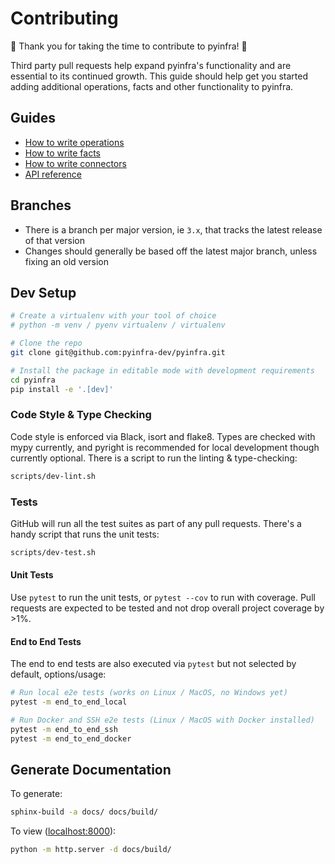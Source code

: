 # Contributing

🎉 Thank you for taking the time to contribute to pyinfra! 🎉

Third party pull requests help expand pyinfra's functionality and are essential to its continued growth. This guide should help get you started adding additional operations, facts and other functionality to pyinfra.

## Guides

+ [How to write operations](api/operations)
+ [How to write facts](api/operations.md#facts)
+ [How to write connectors](api/connectors)
+ [API reference](api/reference)

## Branches

+ There is a branch per major version, ie `3.x`, that tracks the latest release of that version
+ Changes should generally be based off the latest major branch, unless fixing an old version

## Dev Setup

```sh
# Create a virtualenv with your tool of choice
# python -m venv / pyenv virtualenv / virtualenv

# Clone the repo
git clone git@github.com:pyinfra-dev/pyinfra.git

# Install the package in editable mode with development requirements
cd pyinfra
pip install -e '.[dev]'
```

### Code Style & Type Checking

Code style is enforced via Black, isort and flake8. Types are checked with mypy currently, and pyright is recommended for local development though currently optional. There is a script to run the linting & type-checking:

```sh
scripts/dev-lint.sh
```

### Tests

GitHub will run all the test suites as part of any pull requests. There's a handy script that runs the unit tests:

```sh
scripts/dev-test.sh
```

#### Unit Tests

Use `pytest` to run the unit tests, or `pytest --cov` to run with coverage. Pull requests are expected to be tested and not drop overall project coverage by >1%.

#### End to End Tests

The end to end tests are also executed via `pytest` but not selected by default, options/usage:

```sh
# Run local e2e tests (works on Linux / MacOS, no Windows yet)
pytest -m end_to_end_local

# Run Docker and SSH e2e tests (Linux / MacOS with Docker installed)
pytest -m end_to_end_ssh
pytest -m end_to_end_docker
```

## Generate Documentation

To generate:

```sh
sphinx-build -a docs/ docs/build/
```

To view ([localhost:8000](http://localhost:8000)):

```sh
python -m http.server -d docs/build/
```
